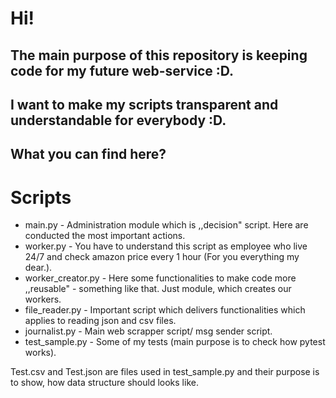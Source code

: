 # Hi!

## The main purpose of this repository is keeping code for my future web-service :D.

## I want to make my scripts transparent and understandable for everybody :D.

## What you can find here?

# Scripts
- main.py - Administration module which is ,,decision" script. Here are conducted the most important actions.
- worker.py - You have to understand this script as employee who live 24/7 and check amazon price every 1 hour (For you everything my dear.).
- worker_creator.py - Here some functionalities to make code more ,,reusable" - something like that. Just module, which creates our workers.
- file_reader.py - Important script which delivers functionalities which applies to reading json and csv files.
- journalist.py - Main web scrapper script/ msg sender script.
- test_sample.py - Some of my tests (main purpose is to check how pytest works).

Test.csv and Test.json are files used in test_sample.py and their purpose is to show, how data structure should looks like.
